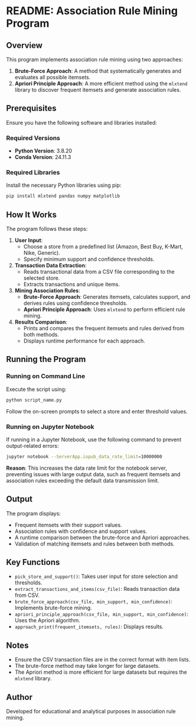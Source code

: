 # README: Association Rule Mining Program

## Overview
This program implements association rule mining using two approaches:
1. **Brute-Force Approach**: A method that systematically generates and evaluates all possible itemsets.
2. **Apriori Principle Approach**: A more efficient method using the `mlxtend` library to discover frequent itemsets and generate association rules.

## Prerequisites
Ensure you have the following software and libraries installed:

### Required Versions
- **Python Version**: 3.8.20
- **Conda Version**: 24.11.3

### Required Libraries
Install the necessary Python libraries using pip:
```sh
pip install mlxtend pandas numpy matplotlib
```

## How It Works
The program follows these steps:
1. **User Input**:
   - Choose a store from a predefined list (Amazon, Best Buy, K-Mart, Nike, Generic).
   - Specify minimum support and confidence thresholds.
2. **Transaction Data Extraction**:
   - Reads transactional data from a CSV file corresponding to the selected store.
   - Extracts transactions and unique items.
3. **Mining Association Rules**:
   - **Brute-Force Approach**: Generates itemsets, calculates support, and derives rules using confidence thresholds.
   - **Apriori Principle Approach**: Uses `mlxtend` to perform efficient rule mining.
4. **Results Comparison**:
   - Prints and compares the frequent itemsets and rules derived from both methods.
   - Displays runtime performance for each approach.

## Running the Program
### Running on Command Line
Execute the script using:
```sh
python script_name.py
```
Follow the on-screen prompts to select a store and enter threshold values.

### Running on Jupyter Notebook
If running in a Jupyter Notebook, use the following command to prevent output-related errors:
```sh
jupyter notebook --ServerApp.iopub_data_rate_limit=10000000
```
**Reason**: This increases the data rate limit for the notebook server, preventing issues with large output data, such as frequent itemsets and association rules exceeding the default data transmission limit.

## Output
The program displays:
- Frequent itemsets with their support values.
- Association rules with confidence and support values.
- A runtime comparison between the brute-force and Apriori approaches.
- Validation of matching itemsets and rules between both methods.

## Key Functions
- `pick_store_and_support()`: Takes user input for store selection and thresholds.
- `extract_transactions_and_items(csv_file)`: Reads transaction data from CSV.
- `brute_force_approach(csv_file, min_support, min_confidence)`: Implements brute-force mining.
- `apriori_principle_approach(csv_file, min_support, min_confidence)`: Uses the Apriori algorithm.
- `approach_print(frequent_itemsets, rules)`: Displays results.

## Notes
- Ensure the CSV transaction files are in the correct format with item lists.
- The brute-force method may take longer for large datasets.
- The Apriori method is more efficient for large datasets but requires the `mlxtend` library.

## Author
Developed for educational and analytical purposes in association rule mining.

